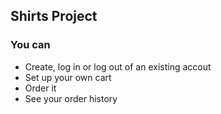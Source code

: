 ## Shirts Project

### You can
- Create, log in or log out of an existing accout
- Set up your own cart
- Order it
- See your order history
